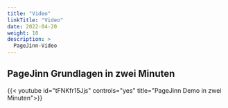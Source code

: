```yaml
---
title: "Video"
linkTitle: "Video"
date: 2022-04-20
weight: 10
description: >
  PageJinn-Video
---
```

## PageJinn Grundlagen in zwei Minuten


{{< youtube id="tFNKfr15Jjs" controls="yes" title="PageJinn Demo in zwei Minuten">}}
